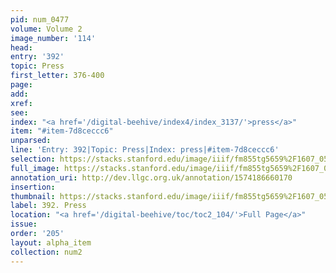 ```yaml
---
pid: num_0477
volume: Volume 2
image_number: '114'
head: 
entry: '392'
topic: Press
first_letter: 376-400
page: 
add: 
xref: 
see: 
index: "<a href='/digital-beehive/index4/index_3137/'>press</a>"
item: "#item-7d8ceccc6"
unparsed: 
line: 'Entry: 392|Topic: Press|Index: press|#item-7d8ceccc6'
selection: https://stacks.stanford.edu/image/iiif/fm855tg5659%2F1607_0581/909,4176,2867,195/full/0/default.jpg
full_image: https://stacks.stanford.edu/image/iiif/fm855tg5659%2F1607_0581/full/full/0/default.jpg
annotation_uri: http://dev.llgc.org.uk/annotation/1574186660170
insertion: 
thumbnail: https://stacks.stanford.edu/image/iiif/fm855tg5659%2F1607_0581/909,4176,600,180/250,/0/default.jpg
label: 392. Press
location: "<a href='/digital-beehive/toc/toc2_104/'>Full Page</a>"
issue: 
order: '205'
layout: alpha_item
collection: num2
---
```

